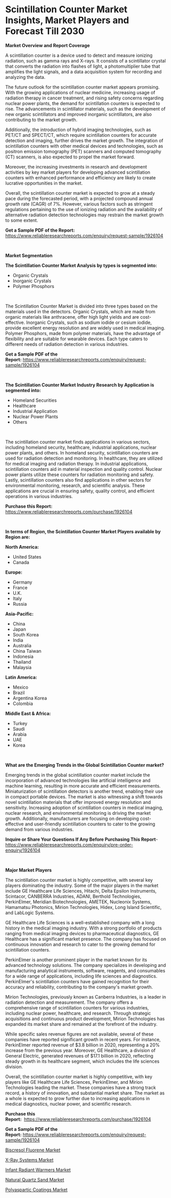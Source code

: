 <p><h1>Scintillation Counter Market Insights, Market Players and Forecast Till 2030</h1></p><p><strong>Market Overview and Report Coverage</strong></p>
<p><p>A scintillation counter is a device used to detect and measure ionizing radiation, such as gamma rays and X-rays. It consists of a scintillator crystal that converts the radiation into flashes of light, a photomultiplier tube that amplifies the light signals, and a data acquisition system for recording and analyzing the data.</p><p>The future outlook for the scintillation counter market appears promising. With the growing applications of nuclear medicine, increasing usage of radiation therapy in cancer treatment, and rising safety concerns regarding nuclear power plants, the demand for scintillation counters is expected to rise. The advancements in scintillator materials, such as the development of new organic scintillators and improved inorganic scintillators, are also contributing to the market growth.</p><p>Additionally, the introduction of hybrid imaging technologies, such as PET/CT and SPECT/CT, which require scintillation counters for accurate detection and imaging, further drives the market growth. The integration of scintillation counters with other medical devices and technologies, such as positron emission tomography (PET) scanners and computed tomography (CT) scanners, is also expected to propel the market forward.</p><p>Moreover, the increasing investments in research and development activities by key market players for developing advanced scintillation counters with enhanced performance and efficiency are likely to create lucrative opportunities in the market.</p><p>Overall, the scintillation counter market is expected to grow at a steady pace during the forecasted period, with a projected compound annual growth rate (CAGR) of 7%. However, various factors such as stringent regulations pertaining to the use of ionizing radiation and the availability of alternative radiation detection technologies may restrain the market growth to some extent.</p></p>
<p><strong>Get a Sample PDF of the Report:</strong> <a href="https://www.reliableresearchreports.com/enquiry/request-sample/1926104">https://www.reliableresearchreports.com/enquiry/request-sample/1926104</a></p>
<p>&nbsp;</p>
<p><strong>Market Segmentation</strong></p>
<p><strong>The Scintillation Counter Market Analysis by types is segmented into:</strong></p>
<p><ul><li>Organic Crystals</li><li>Inorganic Crystals</li><li>Polymer Phosphors</li></ul></p>
<p>&nbsp;</p>
<p><p>The Scintillation Counter Market is divided into three types based on the materials used in the detectors. Organic Crystals, which are made from organic materials like anthracene, offer high light yields and are cost-effective. Inorganic Crystals, such as sodium iodide or cesium iodide, provide excellent energy resolution and are widely used in medical imaging. Polymer Phosphors, made from polymer materials, have the advantage of flexibility and are suitable for wearable devices. Each type caters to different needs of radiation detection in various industries.</p></p>
<p><strong>Get a Sample PDF of the Report:</strong>&nbsp;<a href="https://www.reliableresearchreports.com/enquiry/request-sample/1926104">https://www.reliableresearchreports.com/enquiry/request-sample/1926104</a></p>
<p>&nbsp;</p>
<p><strong>The Scintillation Counter Market Industry Research by Application is segmented into:</strong></p>
<p><ul><li>Homeland Securities</li><li>Healthcare</li><li>Industrial Application</li><li>Nuclear Power Plants</li><li>Others</li></ul></p>
<p>&nbsp;</p>
<p><p>The scintillation counter market finds applications in various sectors, including homeland security, healthcare, industrial applications, nuclear power plants, and others. In homeland security, scintillation counters are used for radiation detection and monitoring. In healthcare, they are utilized for medical imaging and radiation therapy. In industrial applications, scintillation counters aid in material inspection and quality control. Nuclear power plants utilize these counters for radiation monitoring and safety. Lastly, scintillation counters also find applications in other sectors for environmental monitoring, research, and scientific analysis. These applications are crucial in ensuring safety, quality control, and efficient operations in various industries.</p></p>
<p><strong>Purchase this Report:</strong>&nbsp; <a href="https://www.reliableresearchreports.com/purchase/1926104">https://www.reliableresearchreports.com/purchase/1926104</a></p>
<p>&nbsp;</p>
<p><strong>In terms of Region, the Scintillation Counter Market Players available by Region are:</strong></p>
<p>
    <p> <strong> North America: </strong>
        <ul>
            <li>United States</li>
            <li>Canada</li>
        </ul>
        </p> 
    <p> <strong> Europe: </strong>
        <ul>
            <li>Germany</li>
            <li>France</li>
            <li>U.K.</li>
            <li>Italy</li>
            <li>Russia</li>
        </ul>
        </p> 
    <p> <strong> Asia-Pacific: </strong>
        <ul>
            <li>China</li>
            <li>Japan</li>
            <li>South Korea</li>
            <li>India</li>
            <li>Australia</li>
            <li>China Taiwan</li>
            <li>Indonesia</li>
            <li>Thailand</li>
            <li>Malaysia</li>
        </ul>
        </p> 
    <p> <strong> Latin America: </strong>
        <ul>
            <li>Mexico</li>
            <li>Brazil</li>
            <li>Argentina Korea</li>
            <li>Colombia</li>
        </ul>
        </p> 
    <p> <strong> Middle East & Africa: </strong>
        <ul>
            <li>Turkey</li>
            <li>Saudi</li>
            <li>Arabia</li>
            <li>UAE</li>
            <li>Korea</li>
        </ul>
    </p>
    </p>
<p>&nbsp;</p>
<p><strong>What are the Emerging Trends in the Global Scintillation Counter market?</strong></p>
<p><p>Emerging trends in the global scintillation counter market include the incorporation of advanced technologies like artificial intelligence and machine learning, resulting in more accurate and efficient measurements. Miniaturization of scintillation detectors is another trend, enabling their use in compact portable devices. The market is also witnessing a shift towards novel scintillation materials that offer improved energy resolution and sensitivity. Increasing adoption of scintillation counters in medical imaging, nuclear research, and environmental monitoring is driving the market growth. Additionally, manufacturers are focusing on developing cost-effective and user-friendly scintillation counters to cater to the growing demand from various industries.</p></p>
<p><strong>Inquire or Share Your Questions If Any Before Purchasing This Report</strong>- <a href="https://www.reliableresearchreports.com/enquiry/pre-order-enquiry/1926104">https://www.reliableresearchreports.com/enquiry/pre-order-enquiry/1926104</a></p>
<p>&nbsp;</p>
<p><strong>Major Market Players</strong></p>
<p><p>The scintillation counter market is highly competitive, with several key players dominating the industry. Some of the major players in the market include GE Healthcare Life Sciences, Hitachi, Delta Epsilon Instruments, Scintacor, CANBERRA Industries, ADANI, Berthold Technologies, PerkinElmer, Meridian Biotechnologies, AMETEK, Nucleonix Systems, Hamamatsu Photonics, Mirion Technologies, Hidex, Long Island Scientific, and LabLogic Systems.</p><p>GE Healthcare Life Sciences is a well-established company with a long history in the medical imaging industry. With a strong portfolio of products ranging from medical imaging devices to pharmaceutical diagnostics, GE Healthcare has a significant market presence. The company has focused on continuous innovation and research to cater to the growing demand for scintillation counters.</p><p>PerkinElmer is another prominent player in the market known for its advanced technology solutions. The company specializes in developing and manufacturing analytical instruments, software, reagents, and consumables for a wide range of applications, including life sciences and diagnostics. PerkinElmer's scintillation counters have gained recognition for their accuracy and reliability, contributing to the company's market growth.</p><p>Mirion Technologies, previously known as Canberra Industries, is a leader in radiation detection and measurement. The company offers a comprehensive range of scintillation counters for various industries, including nuclear power, healthcare, and research. Through strategic acquisitions and continuous product development, Mirion Technologies has expanded its market share and remained at the forefront of the industry.</p><p>While specific sales revenue figures are not available, several of these companies have reported significant growth in recent years. For instance, PerkinElmer reported revenue of $3.8 billion in 2020, representing a 20% increase from the previous year. Moreover, GE Healthcare, a division of General Electric, generated revenues of $17.1 billion in 2020, reflecting steady growth in its healthcare segment, which includes the life sciences division.</p><p>Overall, the scintillation counter market is highly competitive, with key players like GE Healthcare Life Sciences, PerkinElmer, and Mirion Technologies leading the market. These companies have a strong track record, a history of innovation, and substantial market share. The market as a whole is expected to grow further due to increasing applications in medical diagnostics, nuclear power, and scientific research.</p></p>
<p><strong>Purchase this Report:</strong>&nbsp;&nbsp;<a href="https://www.reliableresearchreports.com/purchase/1926104">https://www.reliableresearchreports.com/purchase/1926104</a></p>
<p></p>
<p><strong>Get a Sample PDF of the Report:</strong>&nbsp;<a href="https://www.reliableresearchreports.com/enquiry/request-sample/1926104">https://www.reliableresearchreports.com/enquiry/request-sample/1926104</a></p>
<p><p><a href="https://www.linkedin.com/pulse/biscresol-fluorene-market-size-growth-forecast-from-danje/">Biscresol Fluorene Market</a></p><p><a href="https://github.com/rahu1502/Market-Research-Report-List-1/blob/main/x-ray-systems-market.md">X-Ray Systems Market</a></p><p><a href="https://github.com/rahu1505/Market-Research-Report-List-1/blob/main/infant-radiant-warmers-market.md">Infant Radiant Warmers Market</a></p><p><a href="https://medium.com/@olenwuckert56/decoding-natural-quartz-sand-market-metrics-market-share-trends-and-growth-patterns-6a8b4e2e74c1">Natural Quartz Sand Market</a></p><p><a href="https://medium.com/@kevinbarnes75/polyaspartic-coatings-market-competitive-analysis-market-trends-and-forecast-to-2030-a74e00a0fdf2">Polyaspartic Coatings Market</a></p></p>